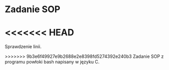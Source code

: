 # Zadanie SOP
<<<<<<< HEAD
=======
Sprawdzenie linii.
<p>
>>>>>>> 9b3e6f49927e9b2688e2e8398fd5274392e240b3
Zadanie SOP z programu powłoki bash napisany w języku C.
